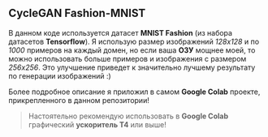 ## CycleGAN Fashion-MNIST

В данном коде используется датасет **MNIST Fashion** (из набора датасетов **Tensorflow**). Я использую размер изображений *128x128* и по *1000* примеров на каждый домен, но если ваша **ОЗУ** мощнее моей, то можно использовать больше примеров и изображения с размером *256x256*. Это улучшение приведет к значительно лучшему результату по генерации изображений :)

Более подробное описание я приложил в самом **Google Colab** проекте, прикрепленного в данном репозитории!

> Настоятельно рекомендую использовать в **Google Colab** графический
> **ускоритель T4** или выше!
